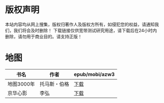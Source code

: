 # 版权声明

本站内容均从网上搜集，版权归著作人及版权方所有，如侵犯您的权益，请通知我们，我们将会及时删除！ 下载链接仅供宽带测试研究用途，请下载后在24小时内删除，请勿用于商业目的。请支持正版！

# 地图

| 书名 | 作者 | epub/mobi/azw3 |
| --- | --- | --- |
| 地图3000年 | 托马斯・伯格 | [下载](https://url89.ctfile.com/f/31084289-1375506883-89a846?p=8866) |
| 京华心影 | 李弘 | [下载](https://url89.ctfile.com/f/31084289-1356985177-faad3a?p=8866) |
